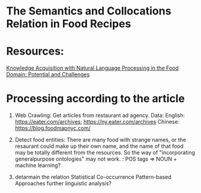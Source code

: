# The Semantics and Collocations Relation in Food Recipes

# Resources:
[Knowledge Acquisition with Natural Language Processing in the Food Domain: Potential and Challenges](https://projet.liris.cnrs.fr/cwc/cwc2012/cwc2012_submission_1.pdf)

# Processing according to the article

1. Web Crawling: Get articles from restaurant ad agency.
Data:
  English: https://eater.com/archives; https://ny.eater.com/archives
  Chinese: https://blog.foodmapnyc.com/


2. Detect food entities:
There are many food with strange names, or the resaurant could make up their own name, and the name of that food may be totally different from the resources. So the way of "incorporating generalpurpose ontologies" may not work.
: POS tags => NOUN + machine learning?




3. detarmain the relation
  Statistical Co-occurrence
  Pattern-based Approaches
  further linguistic analysis?

